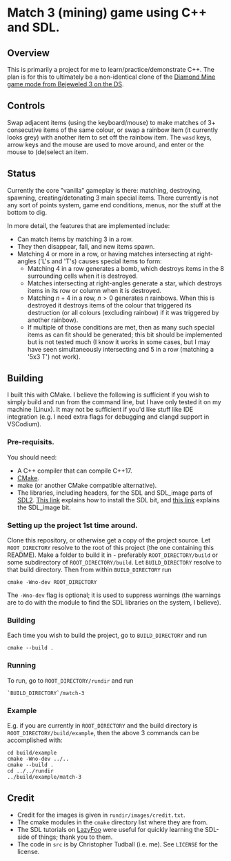 # Match 3 (mining) game using C++ and SDL.
## Overview
This is primarily a project for me to learn/practice/demonstrate C++.
The plan is for this to ultimately be a non-identical clone of the [Diamond Mine game mode from Bejeweled 3 on the DS][Bejeweled-Wikipedia].

## Controls
Swap adjacent items (using the keyboard/mouse) to make matches of 3+ consecutive items of the same colour, or swap a rainbow item (it currently looks grey) with another item to set off the rainbow item.
The `wasd` keys, arrow keys and the mouse are used to move around, and enter or the mouse to (de)select an item.

## Status
Currently the core "vanilla" gameplay is there: matching, destroying, spawning, creating/detonating 3 main special items.
There currently is not any sort of points system, game end conditions, menus, nor the stuff at the bottom to dig.

In more detail, the features that are implemented include:

- Can match items by matching 3 in a row.
- They then disappear, fall, and new items spawn.
- Matching 4 or more in a row, or having matches intersecting at right-angles ('L's and 'T's) causes special items to form:
    + Matching 4 in a row generates a bomb, which destroys items in the 8 surrounding cells when it is destroyed.
    + Matches intersecting at right-angles generate a star, which destroys items in its row or column when it is destroyed.
    + Matching $n+4$ in a row, $n>0$ generates $n$ rainbows. When this is destroyed it destroys items of the colour that triggered its destruction (or all colours (excluding rainbow) if it was triggered by another rainbow).
    + If multiple of those conditions are met, then as many such special items as can fit should be generated; this bit should be implemented but is not tested much (I know it works in some cases, but I may have seen simultaneously intersecting and 5 in a row (matching a '5x3 T') not work).

## Building
I built this with CMake.
I believe the following is sufficient if you wish to simply build and run from the command line, but I have only tested it on my machine (Linux).
It may not be sufficient if you'd like stuff like IDE integration (e.g. I need extra flags for debugging and clangd support in VSCodium).

### Pre-requisits.
You should need:

- A C++ compiler that can compile C++17.
- [CMake](https://cmake.org/ "CMake").
- make (or another CMake compatible alternative).
- The libraries, including headers, for the SDL and SDL_image parts of [SDL2](https://www.libsdl.org/ "SDL"). [This link](https://lazyfoo.net/tutorials/SDL/01_hello_SDL/index.php "LazyFoo SDL") explains how to install the SDL bit, and [this link](https://lazyfoo.net/tutorials/SDL/06_extension_libraries_and_loading_other_image_formats/index.php "LazyFoo SDL_image") explains the SDL_image bit.

### Setting up the project 1st time around.
Clone this repository, or otherwise get a copy of the project source.
Let `ROOT_DIRECTORY` resolve to the root of this project (the one containing this README).
Make a folder to build it in - preferably `ROOT_DIRECTORY/build` or some subdirectory of `ROOT_DIRECTORY/build`. Let `BUILD_DIRECTORY` resolve to that build directory.
Then from within `BUILD_DIRECTORY` run
```
cmake -Wno-dev ROOT_DIRECTORY
```
The `-Wno-dev` flag is optional; it is used to suppress warnings (the warnings are to do with the module to find the SDL libraries on the system, I believe).

### Building
Each time you wish to build the project, go to `BUILD_DIRECTORY` and run
```
cmake --build .
```

### Running
To run, go to `ROOT_DIRECTORY/rundir` and run
```
`BUILD_DIRECTORY`/match-3
```

### Example
E.g. if you are currently in `ROOT_DIRECTORY` and the build directory is `ROOT_DIRECTORY/build/example`, then the above 3 commands can be accomplished with:
```
cd build/example
cmake -Wno-dev ../..
cmake --build .
cd ../../rundir
../build/example/match-3
```

## Credit
- Credit for the images is given in `rundir/images/credit.txt`.
- The cmake modules in the `cmake` directory list where they are from.
- The SDL tutorials on [LazyFoo](https://lazyfoo.net/tutorials/SDL/index.php "LazyFoo SDL contents") were useful for quickly learning the SDL-side of things; thank you to them.
- The code in `src` is by Christopher Tudball (i.e. me). See `LICENSE` for the license.

[Bejeweled-Wikipedia]: https://en.wikipedia.org/wiki/Bejeweled_3#Gameplay "Link to Bejeweled 3's Wikipedia Entry"
